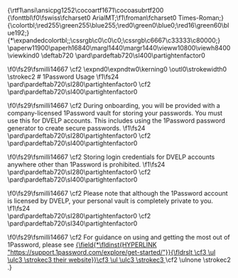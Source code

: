 {\rtf1\ansi\ansicpg1252\cocoartf1671\cocoasubrtf200
{\fonttbl\f0\fswiss\fcharset0 ArialMT;\f1\froman\fcharset0 Times-Roman;}
{\colortbl;\red255\green255\blue255;\red0\green0\blue0;\red16\green60\blue192;}
{\*\expandedcolortbl;;\cssrgb\c0\c0\c0;\cssrgb\c6667\c33333\c80000;}
\paperw11900\paperh16840\margl1440\margr1440\vieww10800\viewh8400\viewkind0
\deftab720
\pard\pardeftab720\sl400\partightenfactor0

\f0\fs29\fsmilli14667 \cf2 \expnd0\expndtw0\kerning0
\outl0\strokewidth0 \strokec2 # 1Password Usage
\f1\fs24 \
\pard\pardeftab720\sl280\partightenfactor0
\cf2 \
\pard\pardeftab720\sl400\partightenfactor0

\f0\fs29\fsmilli14667 \cf2 During onboarding, you will be provided with a company-licensed 1Password vault for storing your passwords. You must use this for DVELP accounts. This includes using the 1Password password generator to create secure passwords.
\f1\fs24 \
\pard\pardeftab720\sl280\partightenfactor0
\cf2 \
\pard\pardeftab720\sl400\partightenfactor0

\f0\fs29\fsmilli14667 \cf2 Storing login credentials for DVELP accounts anywhere other than 1Password is prohibited.
\f1\fs24 \
\pard\pardeftab720\sl280\partightenfactor0
\cf2 \
\pard\pardeftab720\sl400\partightenfactor0

\f0\fs29\fsmilli14667 \cf2 Please note that although the 1Password account is licensed by DVELP, your personal vault is completely private to you.
\f1\fs24 \
\pard\pardeftab720\sl280\partightenfactor0
\cf2 \
\pard\pardeftab720\sl340\partightenfactor0

\f0\fs29\fsmilli14667 \cf2 For guidance on using and getting the most out of 1Password, please see [{\field{\*\fldinst{HYPERLINK "https://support.1password.com/explore/get-started/"}}{\fldrslt \cf3 \ul \ulc3 \strokec3 their website}}\cf3 \ul \ulc3 \strokec3 ](https://support.1password.com/explore/get-started/)\cf2 \ulnone \strokec2 .}
